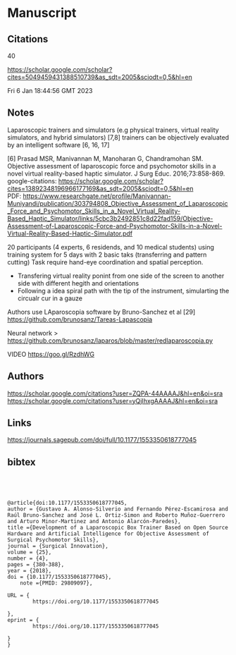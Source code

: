 # Manuscript

## Citations

40 

https://scholar.google.com/scholar?cites=5049459431388510739&as_sdt=2005&sciodt=0,5&hl=en

Fri  6 Jan 18:44:56 GMT 2023


## Notes


Laparoscopic trainers and simulators (e.g physical trainers, virtual reality simulators, and hybrid simulators) [7,8]
trainers can be objectively evaluated by an intelligent software [6, 16, 17]


[6] 
Prasad MSR, Manivannan M, Manoharan G, Chandramohan SM. 
Objective assessment of laparoscopic force and psychomotor skills in a novel virtual reality-based haptic simulator. 
J Surg Educ. 2016;73:858-869.
google-citations: https://scholar.google.com/scholar?cites=13892348196966177169&as_sdt=2005&sciodt=0,5&hl=en    
PDF: https://www.researchgate.net/profile/Manivannan-Muniyandi/publication/303794808_Objective_Assessment_of_Laparoscopic_Force_and_Psychomotor_Skills_in_a_Novel_Virtual_Reality-Based_Haptic_Simulator/links/5cbc3b2492851c8d22fad159/Objective-Assessment-of-Laparoscopic-Force-and-Psychomotor-Skills-in-a-Novel-Virtual-Reality-Based-Haptic-Simulator.pdf 
 

20 participants (4 experts, 6 residends, and 10 medical students) using training system for 5 days with 2 basic taks (transferring and pattern cutting)
Task require hand-eye coordination and spatial perception.
* Transfering virtual reality ponint from one side of the screen to another side with different hegith and orientations
* Following a idea spiral path with the tip of the instrument, simularting the circualr cur in a gauze

Authors use LAparoscopia software by Bruno-Sanchez et al [29]
https://github.com/brunosanz/Tareas-Lapascopia

Neural network > https://github.com/brunosanz/laparos/blob/master/redlaparoscopia.py


VIDEO
https://goo.gl/RzdhWG


## Authors 

https://scholar.google.com/citations?user=ZQPA-44AAAAJ&hl=en&oi=sra
https://scholar.google.com/citations?user=yQjIhxgAAAAJ&hl=en&oi=sra





## Links 


https://journals.sagepub.com/doi/full/10.1177/1553350618777045



## bibtex 
```




@article{doi:10.1177/1553350618777045,
author = {Gustavo A. Alonso-Silverio and Fernando Pérez-Escamirosa and Raúl Bruno-Sanchez and José L. Ortiz-Simon and Roberto Muñoz-Guerrero and Arturo Minor-Martinez and Antonio Alarcón-Paredes},
title ={Development of a Laparoscopic Box Trainer Based on Open Source Hardware and Artificial Intelligence for Objective Assessment of Surgical Psychomotor Skills},
journal = {Surgical Innovation},
volume = {25},
number = {4},
pages = {380-388},
year = {2018},
doi = {10.1177/1553350618777045},
    note ={PMID: 29809097},

URL = { 
        https://doi.org/10.1177/1553350618777045
    
},
eprint = { 
        https://doi.org/10.1177/1553350618777045
    
}
}



```
